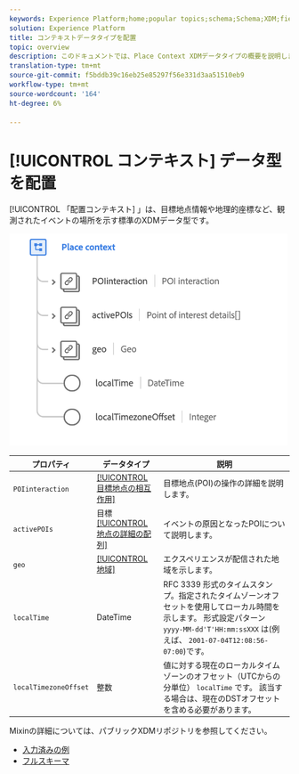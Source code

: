 ```yaml
---
keywords: Experience Platform;home;popular topics;schema;Schema;XDM;fields;schemas;Schemas;place context;placeContext;datatype;data-type;data type;
solution: Experience Platform
title: コンテキストデータタイプを配置
topic: overview
description: このドキュメントでは、Place Context XDMデータタイプの概要を説明します。
translation-type: tm+mt
source-git-commit: f5bddb39c16eb25e85297f56e331d3aa51510eb9
workflow-type: tm+mt
source-wordcount: '164'
ht-degree: 6%

---
```



# [!UICONTROL コンテキスト] データ型を配置

[!UICONTROL 「配置コンテキスト] 」は、目標地点情報や地理的座標など、観測されたイベントの場所を示す標準のXDMデータ型です。

<img src="../images/data-types/place-context.png" width="500" /><br />

| プロパティ | データタイプ | 説明 |
| --- | --- | --- |
| `POIinteraction` | [[!UICONTROL 目標地点の相互作用]](./poi-interaction.md) | 目標地点(POI)の操作の詳細を説明します。 |
| `activePOIs` | 目標 [[!UICONTROL 地点の詳細の配列]](./poi-details.md) | イベントの原因となったPOIについて説明します。 |
| `geo` | [[!UICONTROL 地域]](./geo.md) | エクスペリエンスが配信された地域を示します。 |
| `localTime` | DateTime | RFC 3339 [](https://tools.ietf.org/html/rfc3339) 形式のタイムスタンプ。指定されたタイムゾーンオフセットを使用してローカル時間を示します。 形式設定パターン `yyyy-MM-dd'T'HH:mm:ssXXX` は(例えば、 `2001-07-04T12:08:56-07:00`)です。 |
| `localTimezoneOffset` | 整数 | 値に対する現在のローカルタイムゾーンのオフセット（UTCからの分単位） `localTime` です。 該当する場合は、現在のDSTオフセットを含める必要があります。 |

Mixinの詳細については、パブリックXDMリポジトリを参照してください。

* [入力済みの例](https://github.com/adobe/xdm/blob/master/components/datatypes/placecontext.example.1.json)
* [フルスキーマ](https://github.com/adobe/xdm/blob/master/components/datatypes/placecontext.schema.json)